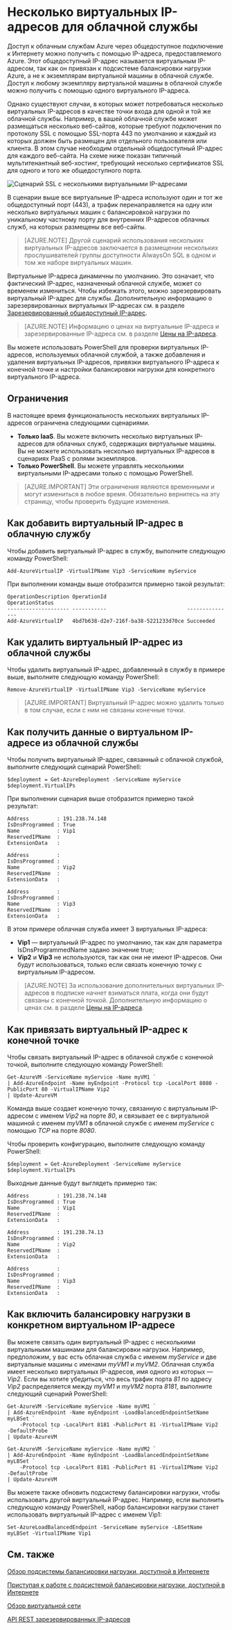 <properties 
   pageTitle="Несколько виртуальных IP-адресов для облачной службы"
   description="Обзор данных об использовании нескольких виртуальных IP-адресов и установке нескольких виртуальных IP-адресов для облачной службы"
   services="load-balancer"
   documentationCenter="na"
   authors="joaoma"
   manager="adinah"
   editor="tysonn" />
<tags 
   ms.service="load-balancer"
   ms.devlang="na"
   ms.topic="article"
   ms.tgt_pltfrm="na"
   ms.workload="infrastructure-services"
   ms.date="10/26/2015"
   ms.author="joaoma" />

# Несколько виртуальных IP-адресов для облачной службы
Доступ к облачным службам Azure через общедоступное подключение к Интернету можно получить с помощью IP-адреса, предоставляемого Azure. Этот общедоступный IP-адрес называется виртуальным IP-адресом, так как он привязан к подсистеме балансировки нагрузки Azure, а не к экземплярам виртуальной машины в облачной службе. Доступ к любому экземпляру виртуальной машины в облачной службе можно получить с помощью одного виртуального IP-адреса.

Однако существуют случаи, в которых может потребоваться несколько виртуальных IP-адресов в качестве точки входа для одной и той же облачной службы. Например, в вашей облачной службе может размещаться несколько веб-сайтов, которые требуют подключения по протоколу SSL с помощью SSL-порта 443 по умолчанию и каждый из которых должен быть размещен для отдельного пользователя или клиента. В этом случае необходим отдельный общедоступный IP-адрес для каждого веб-сайта. На схеме ниже показан типичный мультитенантный веб-хостинг, требующий несколько сертификатов SSL для одного и того же общедоступного порта.

![Сценарий SSL с несколькими виртуальными IP-адресами](./media/load-balancer-multivip/Figure1.png)

В сценарии выше все виртуальные IP-адреса используют один и тот же общедоступный порт (443), а трафик перенаправляется на одну или несколько виртуальных машин с балансировкой нагрузки по уникальному частному порту для внутренних IP-адресов облачных служб, на которых размещены все веб-сайты.

>[AZURE.NOTE] Другой сценарий использования нескольких виртуальных IP-адресов заключается в размещении нескольких прослушивателей группы доступности AlwaysOn SQL в одном и том же наборе виртуальных машин.

Виртуальные IP-адреса динамичны по умолчанию. Это означает, что фактический IP-адрес, назначенный облачной службе, может со временем измениться. Чтобы избежать этого, можно зарезервировать виртуальный IP-адрес для службы. Дополнительную информацию о зарезервированных виртуальных IP-адресах см. в разделе [Зарезервированный общедоступный IP-адрес](../virtual-networks-reserved-public-ip).

>[AZURE.NOTE] Информацию о ценах на виртуальные IP-адреса и зарезервированные IP-адреса см. в разделе [Цены на IP-адреса](https://azure.microsoft.com/pricing/details/ip-addresses/).

Вы можете использовать PowerShell для проверки виртуальных IP-адресов, используемых облачной службой, а также добавления и удаления виртуальных IP-адресов, привязки виртуального IP-адреса к конечной точке и настройки балансировки нагрузки для конкретного виртуального IP-адреса.

## Ограничения

В настоящее время функциональность нескольких виртуальных IP-адресов ограничена следующими сценариями.

- **Только IaaS**. Вы можете включить несколько виртуальных IP-адресов для облачных служб, содержащих виртуальные машины. Вы не можете использовать несколько виртуальных IP-адресов в сценариях PaaS с ролями экземпляров.
- **Только PowerShell**. Вы можете управлять несколькими виртуальными IP-адресами только с помощью PowerShell.

>[AZURE.IMPORTANT] Эти ограничения являются временными и могут измениться в любое время. Обязательно вернитесь на эту страницу, чтобы проверить будущие изменения.


## Как добавить виртуальный IP-адрес в облачную службу
Чтобы добавить виртуальный IP-адрес в службу, выполните следующую команду PowerShell:

    Add-AzureVirtualIP -VirtualIPName Vip3 -ServiceName myService

При выполнении команды выше отобразится примерно такой результат:

    OperationDescription OperationId                          OperationStatus
    -------------------- -----------                          ---------------
    Add-AzureVirtualIP   4bd7b638-d2e7-216f-ba38-5221233d70ce Succeeded

## Как удалить виртуальный IP-адрес из облачной службы
Чтобы удалить виртуальный IP-адрес, добавленный в службу в примере выше, выполните следующую команду PowerShell:

    Remove-AzureVirtualIP -VirtualIPName Vip3 -ServiceName myService

>[AZURE.IMPORTANT] Виртуальный IP-адрес можно удалить только в том случае, если с ним не связаны конечные точки.

## Как получить данные о виртуальном IP-адресе из облачной службы
Чтобы получить виртуальный IP-адрес, связанный с облачной службой, выполните следующий сценарий PowerShell:

    $deployment = Get-AzureDeployment -ServiceName myService
    $deployment.VirtualIPs

При выполнении сценария выше отобразится примерно такой результат:

    Address         : 191.238.74.148
    IsDnsProgrammed : True
    Name            : Vip1
    ReservedIPName  :
    ExtensionData   :

    Address         :
    IsDnsProgrammed :
    Name            : Vip2
    ReservedIPName  :
    ExtensionData   :

    Address         :
    IsDnsProgrammed :
    Name            : Vip3
    ReservedIPName  :
    ExtensionData   :

В этом примере облачная служба имеет 3 виртуальных IP-адреса:

- **Vip1** — виртуальный IP-адрес по умолчанию, так как для параметра IsDnsProgrammedName задано значение true;
- **Vip2** и **Vip3** не используются, так как они не имеют IP-адресов. Они будут использоваться, только если связать конечную точку с виртуальным IP-адресом.

>[AZURE.NOTE] За использование дополнительных виртуальных IP-адресов в подписке начнет взиматься плата, когда они будут связаны с конечной точкой. Дополнительную информацию о ценах см. в разделе [Цены на IP-адреса](https://azure.microsoft.com/pricing/details/ip-addresses/).

## Как привязать виртуальный IP-адрес к конечной точке
Чтобы связать виртуальный IP-адрес в облачной службе с конечной точкой, выполните следующую команду PowerShell:

    Get-AzureVM -ServiceName myService -Name myVM1 `
    | Add-AzureEndpoint -Name myEndpoint -Protocol tcp -LocalPort 8080 -PublicPort 80 -VirtualIPName Vip2 `
    | Update-AzureVM

Команда выше создает конечную точку, связанную с виртуальным IP-адресом с именем *Vip2* на порте *80*, и связывает ее с виртуальной машиной с именем *myVM1* в облачной службе с именем *myService* с помощью *TCP* на порте *8080*.

Чтобы проверить конфигурацию, выполните следующую команду PowerShell:

    $deployment = Get-AzureDeployment -ServiceName myService
    $deployment.VirtualIPs

Выходные данные будут выглядеть примерно так:

    Address         : 191.238.74.148
    IsDnsProgrammed : True
    Name            : Vip1
    ReservedIPName  :
    ExtensionData   :

    Address         : 191.238.74.13
    IsDnsProgrammed :
    Name            : Vip2
    ReservedIPName  :
    ExtensionData   :

    Address         :
    IsDnsProgrammed :
    Name            : Vip3
    ReservedIPName  :
    ExtensionData   :

## Как включить балансировку нагрузки в конкретном виртуальном IP-адресе
Вы можете связать один виртуальный IP-адрес с несколькими виртуальными машинами для балансировки нагрузки. Например, предположим, у вас есть облачная служба с именем *myService* и две виртуальные машины с именами *myVM1* и *myVM2*. Облачная служба имеет несколько виртуальных IP-адресов, имя одного из которых — *Vip2*. Если вы хотите убедиться, что весь трафик порта *81* по адресу *Vip2* распределяется между *myVM1* и *myVM2* порта *8181*, выполните следующий сценарий PowerShell:

    Get-AzureVM -ServiceName myService -Name myVM1 `
    | Add-AzureEndpoint -Name myEndpoint -LoadBalancedEndpointSetName myLBSet `
        -Protocol tcp -LocalPort 8181 -PublicPort 81 -VirtualIPName Vip2  -DefaultProbe `
    | Update-AzureVM

    Get-AzureVM -ServiceName myService -Name myVM2 `
    | Add-AzureEndpoint -Name myEndpoint -LoadBalancedEndpointSetName myLBSet `
        -Protocol tcp -LocalPort 8181 -PublicPort 81 -VirtualIPName Vip2  -DefaultProbe `
    | Update-AzureVM

Вы можете также обновить подсистему балансировки нагрузки, чтобы использовать другой виртуальный IP-адрес. Например, если выполнить следующую команду PowerShell, набор балансировки нагрузки станет использовать виртуальный IP-адрес с именем Vip1:

    Set-AzureLoadBalancedEndpoint -ServiceName myService -LBSetName myLBSet -VirtualIPName Vip1

## См. также

[Обзор подсистемы балансировки нагрузки, доступной в Интернете](load-balancer-internet-overview.md)

[Приступая к работе с подсистемой балансировки нагрузки, доступной в Интернете](load-balancer-internet-getstarted.md)

[Обзор виртуальной сети](../virtual-network/virtual-networks-overview.md)

[API REST зарезервированных IP-адресов](https://msdn.microsoft.com/library/azure/dn722420.aspx)
 

<!---HONumber=AcomDC_0128_2016-->